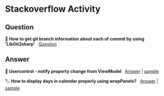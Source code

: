 # Stackoverflow Activity

## Question
🔖 **How to get git branch information about each of commit by using 'LibGit2sharp'** &nbsp; [Question](https://stackoverflow.com/questions/66314728/how-to-get-git-branch-information-about-each-of-commit-by-using-libgit2sharp) 

## Answer
🔖 **Usercontrol - notify property change from ViewModel**  &nbsp;
[Answer](https://stackoverflow.com/questions/65567646/how-to-display-days-in-calendar-properly-using-wrappanels) | 
[sample](https://github.com/devncore/stackoverflow-sample/tree/main/src/answers/dependency-border-animation)

🏷️ **How to display days in calendar properly using wrapPanels?** &nbsp;
[Answer](https://stackoverflow.com/questions/65567646/how-to-display-days-in-calendar-properly-using-wrappanels/65589275#65589275) |
[sample](https://github.com/devncore/stackoverflow-sample/tree/main/src/answers/custom-calendar-app)
